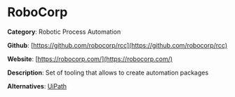 
# RoboCorp

**Category**: Robotic Process Automation

**Github**: [https://github.com/robocorp/rcc](https://github.com/robocorp/rcc)

**Website**: [https://robocorp.com/](https://robocorp.com/)

**Description**:
Set of tooling that allows to create automation packages

**Alternatives**: [UiPath](https://www.uipath.com/)
